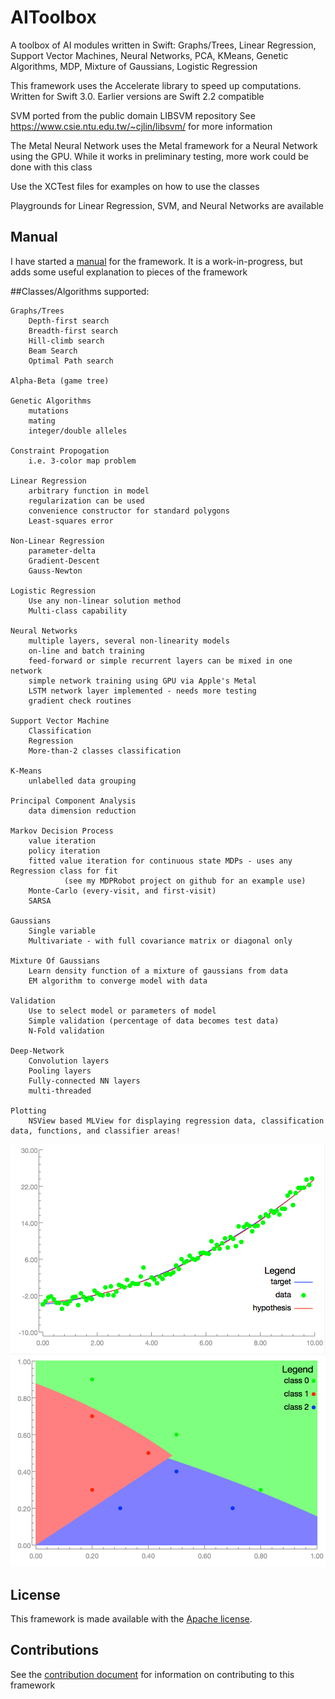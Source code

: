 # AIToolbox
A toolbox of AI modules written in Swift:  Graphs/Trees, Linear Regression, Support Vector Machines, Neural Networks, PCA, KMeans, Genetic Algorithms, MDP, Mixture of Gaussians, Logistic Regression

This framework uses the Accelerate library to speed up computations.
Written for Swift 3.0.  Earlier versions are Swift 2.2 compatible

SVM ported from the public domain LIBSVM repository
See https://www.csie.ntu.edu.tw/~cjlin/libsvm/ for more information

The Metal Neural Network uses the Metal framework for a Neural Network using the GPU.  While it works in preliminary testing, more work could be done with this class

Use the XCTest files for examples on how to use the classes

Playgrounds for Linear Regression, SVM, and Neural Networks are available

##  Manual

I have started a [manual](Manual/AIToolbox.md) for the framework.  It is a work-in-progress, but adds some useful explanation to pieces of the framework

##Classes/Algorithms supported:

    Graphs/Trees
        Depth-first search
        Breadth-first search
        Hill-climb search
        Beam Search
        Optimal Path search

    Alpha-Beta (game tree)

    Genetic Algorithms
        mutations
        mating
        integer/double alleles

    Constraint Propogation
        i.e. 3-color map problem

    Linear Regression
        arbitrary function in model
        regularization can be used
        convenience constructor for standard polygons
        Least-squares error

    Non-Linear Regression
        parameter-delta
        Gradient-Descent
        Gauss-Newton

    Logistic Regression
        Use any non-linear solution method
        Multi-class capability

    Neural Networks
        multiple layers, several non-linearity models
        on-line and batch training
        feed-forward or simple recurrent layers can be mixed in one network
        simple network training using GPU via Apple's Metal
        LSTM network layer implemented - needs more testing
        gradient check routines

    Support Vector Machine
        Classification
        Regression
        More-than-2 classes classification

    K-Means
        unlabelled data grouping

    Principal Component Analysis
        data dimension reduction

    Markov Decision Process
        value iteration
        policy iteration
        fitted value iteration for continuous state MDPs - uses any Regression class for fit
                (see my MDPRobot project on github for an example use)
        Monte-Carlo (every-visit, and first-visit)
        SARSA

    Gaussians
        Single variable
        Multivariate - with full covariance matrix or diagonal only

    Mixture Of Gaussians
        Learn density function of a mixture of gaussians from data
        EM algorithm to converge model with data

    Validation
        Use to select model or parameters of model
        Simple validation (percentage of data becomes test data)
        N-Fold validation

    Deep-Network
        Convolution layers
        Pooling layers
        Fully-connected NN layers
        multi-threaded

    Plotting
        NSView based MLView for displaying regression data, classification data, functions, and classifier areas!
![Regression Plot Image](PlotImage.png)
![Classification Plot Image](PlotImage2.png)

## License

This framework is made available with the [Apache license](LICENSE.md).

##  Contributions

See the [contribution document](CONTRIBUTIONS.md) for information on contributing to this framework


